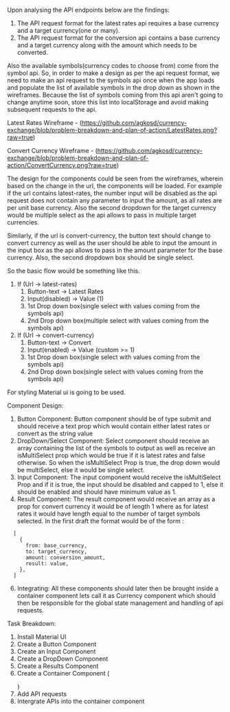 Upon analysing the API endpoints below are the findings:
1. The API request format for the latest rates api requires a base currency and a target currency(one or many). 
2. The API request format for the conversion api contains a base currency and a target currency along with the amount which needs to be converted. 

Also the available symbols(currency codes to choose from) come from the symbol api. So, in order to make a design as per the api request format, we need to make an api request to the symbols api once when the app loads and populate the list of available symbols in the drop down as shown in the wireframes. Because the list of symbols coming from this api aren't going to change anytime soon, store this list into localStorage and avoid making subsequent requests to the api.

Latest Rates Wireframe - (https://github.com/agkosd/currency-exchange/blob/problem-breakdown-and-plan-of-action/LatestRates.png?raw=true)

Convert Currency Wireframe - (https://github.com/agkosd/currency-exchange/blob/problem-breakdown-and-plan-of-action/ConvertCurrency.png?raw=true)

The design for the components could be seen from the wireframes, wherein based on the change in the url, the components will be loaded. For example if the url contains latest-rates, the number input will be disabled as the api request does not contain any parameter to input the amount, as all rates are per unit base currency. Also the second dropdown for the target currency would be multiple select as the api allows to pass in multiple target currencies.

Similarly, if the url is convert-currency, the button text should change to convert currency as well as the user should be able to input the amount in the input box as the api allows to pass in the amount parameter for the base currency. Also, the second dropdown box should be single select.

So the basic flow would be something like this.

1. If (Url -> latest-rates)
    1. Button-text -> Latest Rates
    2. Input(disabled) -> Value (1)
    3. 1st Drop down box(single select with values coming from the symbols api)
    4. 2nd Drop down box(multiple select with values coming from the symbols api)
2. If (Url -> convert-currency)
    1. Button-text -> Convert
    2. Input(enabled) -> Value (custom >= 1)
    3. 1st Drop down box(single select with values coming from the symbols api)
    4. 2nd Drop down box(single select with values coming from the symbols api)

For styling Material ui is going to be used.

Component Design:

1. Button Component: Button component should be of type submit and should receive a text prop which would contain either latest rates or convert as the string value
2. DropDown/Select Component: Select component should receive an array containing the list of the symbols to output as well as receive an isMultiSelect prop which would be true if it is latest rates and false otherwise. So when the isMultiSelect Prop is true, the drop down would be multiSelect, else it would be single select.
3. Input Component: The input component would receive the isMultiSelect Prop and if it is true, the input should be disabled and capped to 1, else it should be enabled and should have minimum value as 1.
4. Result Component: The result component would receive an array as a prop for convert currency it would be of length 1 where as for latest rates it would have length equal to the number of target symbols selected. In the first draft the format would be of the form :
  ```
    [
      {
        from: base_currency,
        to: target_currency,
        amount: conversion_amount,
        result: value,
      },
    ]
  ```
6. Integrating: All these components should later then be brought inside a container component lets call it as Currency component which should then be responsible for the global state management and handling of api requests.


Task Breakdown:

1. Install Material UI
2. Create a Button Component
3. Create an Input Component
4. Create a DropDown Component
5. Create a Results Component
6. Create a Container Component (<form></form>)
7. Add API requests
8. Intergrate APIs into the container component

